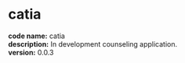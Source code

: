 # catia
<b>code name:</b> catia </br>
<b>description:</b> In development counseling application. </br>
<b>version:</b> 0.0.3 </br>
